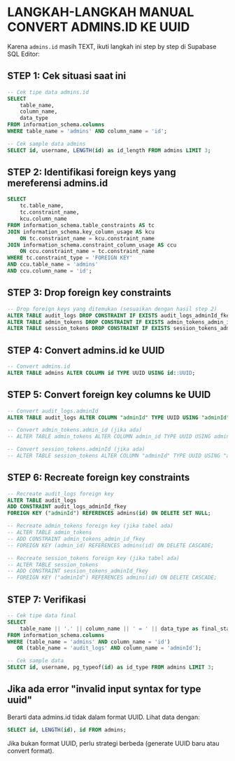 # LANGKAH-LANGKAH MANUAL CONVERT ADMINS.ID KE UUID

Karena `admins.id` masih TEXT, ikuti langkah ini step by step di Supabase SQL Editor:

## STEP 1: Cek situasi saat ini

```sql
-- Cek tipe data admins.id
SELECT
    table_name,
    column_name,
    data_type
FROM information_schema.columns
WHERE table_name = 'admins' AND column_name = 'id';

-- Cek sample data admins
SELECT id, username, LENGTH(id) as id_length FROM admins LIMIT 3;
```

## STEP 2: Identifikasi foreign keys yang mereferensi admins.id

```sql
SELECT
    tc.table_name,
    tc.constraint_name,
    kcu.column_name
FROM information_schema.table_constraints AS tc
JOIN information_schema.key_column_usage AS kcu
    ON tc.constraint_name = kcu.constraint_name
JOIN information_schema.constraint_column_usage AS ccu
    ON ccu.constraint_name = tc.constraint_name
WHERE tc.constraint_type = 'FOREIGN KEY'
AND ccu.table_name = 'admins'
AND ccu.column_name = 'id';
```

## STEP 3: Drop foreign key constraints

```sql
-- Drop foreign keys yang ditemukan (sesuaikan dengan hasil step 2)
ALTER TABLE audit_logs DROP CONSTRAINT IF EXISTS audit_logs_adminId_fkey;
ALTER TABLE admin_tokens DROP CONSTRAINT IF EXISTS admin_tokens_admin_id_fkey;
ALTER TABLE session_tokens DROP CONSTRAINT IF EXISTS session_tokens_adminId_fkey;
```

## STEP 4: Convert admins.id ke UUID

```sql
-- Convert admins.id
ALTER TABLE admins ALTER COLUMN id TYPE UUID USING id::UUID;
```

## STEP 5: Convert foreign key columns ke UUID

```sql
-- Convert audit_logs.adminId
ALTER TABLE audit_logs ALTER COLUMN "adminId" TYPE UUID USING "adminId"::UUID;

-- Convert admin_tokens.admin_id (jika ada)
-- ALTER TABLE admin_tokens ALTER COLUMN admin_id TYPE UUID USING admin_id::UUID;

-- Convert session_tokens.adminId (jika ada)
-- ALTER TABLE session_tokens ALTER COLUMN "adminId" TYPE UUID USING "adminId"::UUID;
```

## STEP 6: Recreate foreign key constraints

```sql
-- Recreate audit_logs foreign key
ALTER TABLE audit_logs
ADD CONSTRAINT audit_logs_adminId_fkey
FOREIGN KEY ("adminId") REFERENCES admins(id) ON DELETE SET NULL;

-- Recreate admin_tokens foreign key (jika tabel ada)
-- ALTER TABLE admin_tokens
-- ADD CONSTRAINT admin_tokens_admin_id_fkey
-- FOREIGN KEY (admin_id) REFERENCES admins(id) ON DELETE CASCADE;

-- Recreate session_tokens foreign key (jika tabel ada)
-- ALTER TABLE session_tokens
-- ADD CONSTRAINT session_tokens_adminId_fkey
-- FOREIGN KEY ("adminId") REFERENCES admins(id) ON DELETE CASCADE;
```

## STEP 7: Verifikasi

```sql
-- Cek tipe data final
SELECT
    table_name || '.' || column_name || ' = ' || data_type as final_status
FROM information_schema.columns
WHERE (table_name = 'admins' AND column_name = 'id')
   OR (table_name = 'audit_logs' AND column_name = 'adminId');

-- Cek sample data
SELECT id, username, pg_typeof(id) as id_type FROM admins LIMIT 3;
```

## Jika ada error "invalid input syntax for type uuid"

Berarti data admins.id tidak dalam format UUID. Lihat data dengan:

```sql
SELECT id, LENGTH(id), id FROM admins;
```

Jika bukan format UUID, perlu strategi berbeda (generate UUID baru atau convert format).
